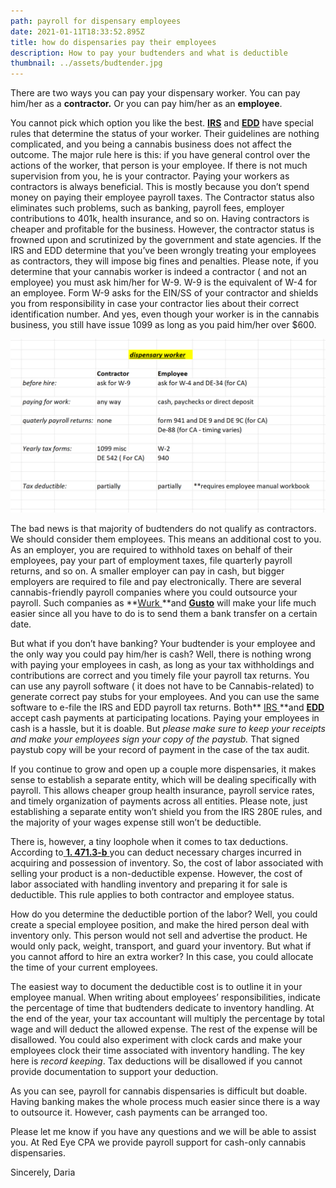 ```yaml
---
path: payroll for dispensary employees
date: 2021-01-11T18:33:52.895Z
title: how do dispensaries pay their employees
description: How to pay your budtenders and what is deductible
thumbnail: ../assets/budtender.jpg
---
```

There are two ways you can pay your dispensary worker.
You can pay him/her as a **contractor.** Or you can pay him/her as an **employee**.


You cannot pick which option you like the best. **[IRS](https://www.irs.gov/businesses/small-businesses-self-employed/independent-contractor-defined)** and **[EDD](https://www.edd.ca.gov/pdf_pub_ctr/de38.pdf)** have special rules that determine the status of your worker. Their guidelines are nothing complicated, and you being a cannabis business does not affect the outcome. The major rule here is this: if you have general control over the actions of the worker, that person is your employee. If there is not much supervision from you, he is your contractor.
Paying your workers as contractors is always beneficial. This is mostly because you don’t spend money on paying their employee payroll taxes. The Contractor status also eliminates such problems, such as banking, payroll fees, employer contributions to 401k, health insurance, and so on. Having contractors is cheaper and profitable for the business. However, the contractor status is frowned upon and scrutinized by the government and state agencies. If the IRS and EDD determine that you’ve been wrongly treating your employees as contractors, they will impose big fines and penalties.
Please note, if you determine that your cannabis worker is indeed a contractor ( and not an employee) you must ask him/her for W-9. W-9 is the equivalent of W-4 for an employee. Form W-9 asks for the EIN/SS of your contractor and shields you from responsibility in case your contractor lies about their correct identification number. And yes, even though your worker is in the cannabis business, you still have issue 1099 as long as you paid him/her over $600.


![dispensary payroll](../assets/dispensary-payroll.png "dispensary payroll explanation")



The bad news is that majority of budtenders do not qualify as contractors. We should consider them employees. This means an additional cost to you. As an employer, you are required to withhold taxes on behalf of their employees, pay your part of employment taxes, file quarterly payroll returns, and so on. A smaller employer can pay in cash, but bigger employers are required to file and pay electronically. There are several cannabis-friendly payroll companies where you could outsource your payroll. Such companies as **[Wurk ](https://www.enjoywurk.com/)**and **[Gusto](https://gusto.com/)** will make your life much easier since all you have to do is to send them a bank transfer on a certain date.


But what if you don’t have banking? Your budtender is your employee and the only way you could pay him/her is cash? Well, there is nothing wrong with paying your employees in cash, as long as your tax withholdings and contributions are correct and you timely file your payroll tax returns. You can use any payroll software ( it does not have to be Cannabis-related) to generate correct pay stubs for your employees. And you can use the same software to e-file the IRS and EDD payroll tax returns. Both** [IRS ](https://www.irs.gov/payments/pay-with-cash-at-a-retail-partner)**and **[EDD](ps://edd.ca.gov/Payroll_Taxes/Cannabis_Industry_Payroll_Tax_Reporting.htm)** accept cash payments at participating locations. Paying your employees in cash is a hassle, but it is doable. But *please make sure to keep your receipts and make your employees sign your copy of the paystub.* That signed paystub copy will be your record of payment in the case of the tax audit.


If you continue to grow and open up a couple more dispensaries, it makes sense to establish a separate entity, which will be dealing specifically with payroll. This allows cheaper group health insurance, payroll service rates, and timely organization of payments across all entities. Please note, just establishing a separate entity won’t shield you from the IRS 280E rules, and the majority of your wages expense still won’t be deductible.


There is, however, a tiny loophole when it comes to tax deductions. According to[ **1. 471.3-b** ](https://www.law.cornell.edu/cfr/text/26/1.471-3)you can deduct necessary charges incurred in [](https://www.law.cornell.edu/definitions/index.php?width=840&height=800&iframe=true&def_id=b4fd2f5787c50dec454d78d426690823&term_occur=999&term_src=Title:26:Chapter:I:Subchapter:A:Part:1:Subjgrp:7:1.471-3)acquiring and possession of inventory. So, the cost of labor associated with selling your product is a non-deductible expense. However, the cost of labor associated with handling inventory and preparing it for sale is deductible. This rule applies to both contractor and employee status.


How do you determine the deductible portion of the labor? Well, you could create a special employee position, and make the hired person deal with inventory only. This person would not sell and advertise the product. He would only pack, weight, transport, and guard your inventory. But what if you cannot afford to hire an extra worker? In this case, you could allocate the time of your current employees.


The easiest way to document the deductible cost is to outline it in your employee manual. When writing about employees’ responsibilities, indicate the percentage of time that budtenders dedicate to inventory handling. At the end of the year, your tax accountant will multiply the percentage by total wage and will deduct the allowed expense. The rest of the expense will be disallowed. You could also experiment with clock cards and make your employees clock their time associated with inventory handling. The key here is *record keeping*. Tax deductions will be disallowed if you cannot provide documentation to support your deduction.


As you can see, payroll for cannabis dispensaries is difficult but doable. Having banking makes the whole process much easier since there is a way to outsource it. However, cash payments can be arranged too.


Please let me know if you have any questions and we will be able to assist you. At Red Eye CPA we provide payroll support for cash-only cannabis dispensaries.


Sincerely,
Daria